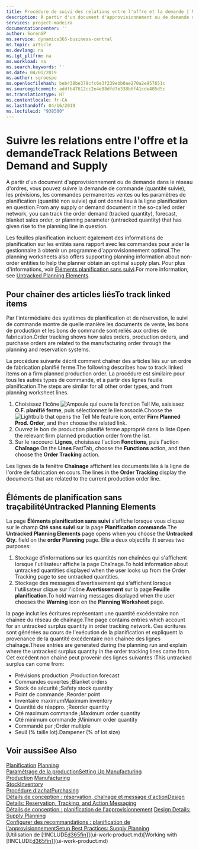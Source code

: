 ```yaml
---
title: Procédure de suivi des relations entre l'offre et la demande | Microsoft Docs
description: À partir d'un document d'approvisionnement ou de demande dans le réseau d'ordres, vous pouvez suivre la demande de commande (quantité suivie), les prévisions, les commandes permanentes ventes ou les paramètres de planification (quantité non suivie) qui ont donné lieu à la ligne planification en question.
services: project-madeira
documentationcenter: ''
author: SorenGP
ms.service: dynamics365-business-central
ms.topic: article
ms.devlang: na
ms.tgt_pltfrm: na
ms.workload: na
ms.search.keywords: ''
ms.date: 04/01/2019
ms.author: sgroespe
ms.openlocfilehash: beb438be379cfc6e3f239ebb0ae270a2e957651c
ms.sourcegitcommit: addfb47612cc2e4e98dfd7e338b6f41cde405d5c
ms.translationtype: HT
ms.contentlocale: fr-CA
ms.lasthandoff: 04/16/2019
ms.locfileid: "938500"
---
```

# <a name="track-relations-between-demand-and-supply"></a><span data-ttu-id="041b1-103">Suivre les relations entre l'offre et la demande</span><span class="sxs-lookup"><span data-stu-id="041b1-103">Track Relations Between Demand and Supply</span></span>
<span data-ttu-id="041b1-104">À partir d'un document d'approvisionnement ou de demande dans le réseau d'ordres, vous pouvez suivre la demande de commande (quantité suivie), les prévisions, les commandes permanentes ventes ou les paramètres de planification (quantité non suivie) qui ont donné lieu à la ligne planification en question.</span><span class="sxs-lookup"><span data-stu-id="041b1-104">From any supply or demand document in the so-called order network, you can track the order demand (tracked quantity), forecast, blanket sales order, or planning parameter (untracked quantity) that has given rise to the planning line in question.</span></span>

<span data-ttu-id="041b1-105">Les feuilles planification incluent également des informations de planification sur les entités sans rapport avec les commandes pour aider le gestionnaire à obtenir un programme d'approvisionnement optimal.</span><span class="sxs-lookup"><span data-stu-id="041b1-105">The planning worksheets also offers supporting planning information about non-order entities to help the planner obtain an optimal supply plan.</span></span> <span data-ttu-id="041b1-106">Pour plus d'informations, voir [Éléments planification sans suivi](production-how-track-demand-supply.md#untracked-planning-elements).</span><span class="sxs-lookup"><span data-stu-id="041b1-106">For more information, see [Untracked Planning Elements](production-how-track-demand-supply.md#untracked-planning-elements).</span></span>

## <a name="to-track-linked-items"></a><span data-ttu-id="041b1-107">Pour chaîner des articles liés</span><span class="sxs-lookup"><span data-stu-id="041b1-107">To track linked items</span></span>
<span data-ttu-id="041b1-108">Par l'intermédiaire des systèmes de planification et de réservation, le suivi de commande montre de quelle manière les documents de vente, les bons de production et les bons de commande sont reliés aux ordres de fabrication.</span><span class="sxs-lookup"><span data-stu-id="041b1-108">Order tracking shows how sales orders, production orders, and purchase orders are related to the manufacturing order through the planning and reservation systems.</span></span>

<span data-ttu-id="041b1-109">La procédure suivante décrit comment chaîner des articles liés sur un ordre de fabrication planifié ferme.</span><span class="sxs-lookup"><span data-stu-id="041b1-109">The following describes how to track linked items on a firm planned production order.</span></span> <span data-ttu-id="041b1-110">La procédure est similaire pour tous les autres types de commande, et à partir des lignes feuille planification.</span><span class="sxs-lookup"><span data-stu-id="041b1-110">The steps are similar for all other order types, and from planning worksheet lines.</span></span>

1. <span data-ttu-id="041b1-111">Choisissez l'icône ![Ampoule qui ouvre la fonction Tell Me](media/ui-search/search_small.png "Dites-moi ce que vous voulez faire"), saisissez **O.F. planifié ferme**, puis sélectionnez le lien associé.</span><span class="sxs-lookup"><span data-stu-id="041b1-111">Choose the ![Lightbulb that opens the Tell Me feature](media/ui-search/search_small.png "Tell me what you want to do") icon, enter **Firm Planned Prod. Order**, and then choose the related link.</span></span>
2. <span data-ttu-id="041b1-112">Ouvrez le bon de production planifié ferme approprié dans la liste.</span><span class="sxs-lookup"><span data-stu-id="041b1-112">Open the relevant firm planned production order from the list.</span></span>
3. <span data-ttu-id="041b1-113">Sur le raccourci **Lignes**, choisissez l'action **Fonctions**, puis l'action **Chaînage**.</span><span class="sxs-lookup"><span data-stu-id="041b1-113">On the **Lines** FastTab, choose the **Functions** action, and then choose the **Order Tracking** action.</span></span>

<span data-ttu-id="041b1-114">Les lignes de la fenêtre **Chaînage** affichent les documents liés à la ligne de l'ordre de fabrication en cours.</span><span class="sxs-lookup"><span data-stu-id="041b1-114">The lines in the **Order Tracking** display the documents that are related to the current production order line.</span></span>

## <a name="untracked-planning-elements"></a><span data-ttu-id="041b1-115">Éléments de planification sans traçabilité</span><span class="sxs-lookup"><span data-stu-id="041b1-115">Untracked Planning Elements</span></span>
<span data-ttu-id="041b1-116">La page **Éléments planification sans suivi** s'affiche lorsque vous cliquez sur le champ **Qté sans suivi** sur la page **Planification commande**.</span><span class="sxs-lookup"><span data-stu-id="041b1-116">The **Untracked Planning Elements** page opens when you choose the **Untracked Qty.** field on the **order Planning** page.</span></span> <span data-ttu-id="041b1-117">Elle a deux objectifs :</span><span class="sxs-lookup"><span data-stu-id="041b1-117">It serves two purposes:</span></span>

1. <span data-ttu-id="041b1-118">Stockage d'informations sur les quantités non chaînées qui s'affichent lorsque l'utilisateur affiche la page Chaînage.</span><span class="sxs-lookup"><span data-stu-id="041b1-118">To hold information about untracked quantities displayed when the user looks up from the Order Tracking page to see untracked quantities.</span></span>
2. <span data-ttu-id="041b1-119">Stockage des messages d'avertissement qui s'affichent lorsque l'utilisateur clique sur l'icône **Avertissement** sur la page **Feuille planification**.</span><span class="sxs-lookup"><span data-stu-id="041b1-119">To hold warning messages displayed when the user chooses the **Warning** icon on the **Planning Worksheet** page.</span></span>

<span data-ttu-id="041b1-120">la page inclut les écritures représentant une quantité excédentaire non chaînée du réseau de chaînage.</span><span class="sxs-lookup"><span data-stu-id="041b1-120">The page contains entries which account for an untracked surplus quantity in order tracking network.</span></span> <span data-ttu-id="041b1-121">Ces écritures sont générées au cours de l'exécution de la planification et expliquent la provenance de la quantité excédentaire non chaînée des lignes chaînage.</span><span class="sxs-lookup"><span data-stu-id="041b1-121">These entries are generated during the planning run and explain where the untracked surplus quantity in the order tracking lines came from.</span></span> <span data-ttu-id="041b1-122">Cet excédent non chaîné peut provenir des lignes suivantes :</span><span class="sxs-lookup"><span data-stu-id="041b1-122">This untracked surplus can come from:</span></span>

- <span data-ttu-id="041b1-123">Prévisions production ;</span><span class="sxs-lookup"><span data-stu-id="041b1-123">Production forecast</span></span>
- <span data-ttu-id="041b1-124">Commandes ouvertes ;</span><span class="sxs-lookup"><span data-stu-id="041b1-124">Blanket orders</span></span>
- <span data-ttu-id="041b1-125">Stock de sécurité ;</span><span class="sxs-lookup"><span data-stu-id="041b1-125">Safety stock quantity</span></span>
- <span data-ttu-id="041b1-126">Point de commande ;</span><span class="sxs-lookup"><span data-stu-id="041b1-126">Reorder point</span></span>
- <span data-ttu-id="041b1-127">Inventaire maximum</span><span class="sxs-lookup"><span data-stu-id="041b1-127">Maximum inventory</span></span>
- <span data-ttu-id="041b1-128">Quantité de réappro. ;</span><span class="sxs-lookup"><span data-stu-id="041b1-128">Reorder quantity</span></span>
- <span data-ttu-id="041b1-129">Qté maximum commande ;</span><span class="sxs-lookup"><span data-stu-id="041b1-129">Maximum order quantity</span></span>
- <span data-ttu-id="041b1-130">Qté minimum commande ;</span><span class="sxs-lookup"><span data-stu-id="041b1-130">Minimum order quantity</span></span>
- <span data-ttu-id="041b1-131">Commandé par ;</span><span class="sxs-lookup"><span data-stu-id="041b1-131">Order multiple</span></span>
- <span data-ttu-id="041b1-132">Seuil (% taille lot).</span><span class="sxs-lookup"><span data-stu-id="041b1-132">Dampener (% of lot size)</span></span>

## <a name="see-also"></a><span data-ttu-id="041b1-133">Voir aussi</span><span class="sxs-lookup"><span data-stu-id="041b1-133">See Also</span></span>  
<span data-ttu-id="041b1-134">[Planification](production-planning.md) </span><span class="sxs-lookup"><span data-stu-id="041b1-134">[Planning](production-planning.md) </span></span>  
[<span data-ttu-id="041b1-135">Paramétrage de la production</span><span class="sxs-lookup"><span data-stu-id="041b1-135">Setting Up Manufacturing</span></span>](production-configure-production-processes.md)  
<span data-ttu-id="041b1-136">[Production](production-manage-manufacturing.md)  </span><span class="sxs-lookup"><span data-stu-id="041b1-136">[Manufacturing](production-manage-manufacturing.md)  </span></span>  
[<span data-ttu-id="041b1-137">Stock</span><span class="sxs-lookup"><span data-stu-id="041b1-137">Inventory</span></span>](inventory-manage-inventory.md)  
[<span data-ttu-id="041b1-138">Procédure d'achat</span><span class="sxs-lookup"><span data-stu-id="041b1-138">Purchasing</span></span>](purchasing-manage-purchasing.md)  
[<span data-ttu-id="041b1-139">Détails de conception : réservation, chaînage et message d'action</span><span class="sxs-lookup"><span data-stu-id="041b1-139">Design Details: Reservation, Tracking, and Action Messaging</span></span>](design-details-reservation-order-tracking-and-action-messaging.md)  
<span data-ttu-id="041b1-140">[Détails de conception : planification de l'approvisionnement](design-details-supply-planning.md) </span><span class="sxs-lookup"><span data-stu-id="041b1-140">[Design Details: Supply Planning](design-details-supply-planning.md) </span></span>  
[<span data-ttu-id="041b1-141">Configurer des recommandations : planification de l'approvisionnement</span><span class="sxs-lookup"><span data-stu-id="041b1-141">Setup Best Practices: Supply Planning</span></span>](setup-best-practices-supply-planning.md)  
<span data-ttu-id="041b1-142">[Utilisation de [!INCLUDE[d365fin](includes/d365fin_md.md)]](ui-work-product.md)</span><span class="sxs-lookup"><span data-stu-id="041b1-142">[Working with [!INCLUDE[d365fin](includes/d365fin_md.md)]](ui-work-product.md)</span></span>
